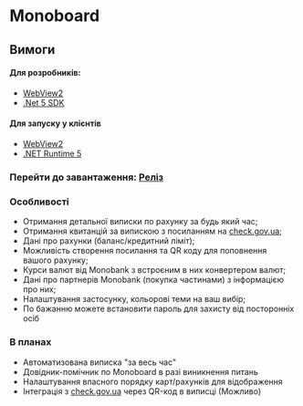 # Monoboard

## Вимоги
#### Для розробників:
- [WebView2](https://developer.microsoft.com/en-us/microsoft-edge/webview2/ "WebView2")
- [.Net 5 SDK](https://dotnet.microsoft.com/download/dotnet/5.0 ".Net 5 SDK")

#### Для запуску у клієнтів
- [WebView2](https://developer.microsoft.com/en-us/microsoft-edge/webview2/ "WebView2")
- [.NET Runtime 5](https://dotnet.microsoft.com/download/dotnet/5.0 ".NET Runtime 5")

### Перейти до завантаження: [Реліз](https://github.com/Oleksios/Monoboard/releases/ "Реліз")

### Особливості

- Отримання детальної виписки по рахунку за будь який час;
- Отримання квитанцій за випискою з посиланням на [check.gov.ua](https://check.gov.ua/ "check.gov.ua");
- Дані про рахунки (баланс/кредитний ліміт);
- Можливість створення посилання та QR коду для поповнення вашого рахунку;  
- Курси валют від Monobank з встроєним в них конвертером валют;
- Дані про партнерів Monobank (покупка частинами) з інформацією про них;
- Налаштування застосунку, кольорові теми на ваш вибір;
- По бажанню можете встановити пароль для захисту від посторонніх осіб

### В планах

- Автоматизована виписка "за весь час"
- Довідник-помічник по Monoboard в разі виникнення питань
- Налаштування власного порядку карт/рахунків для відображення
- Інтеграція з [check.gov.ua](https://check.gov.ua/ "check.gov.ua") через QR-код в виписці (Можливо)
